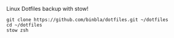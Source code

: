 Linux Dotfiles backup with stow!
```shell
git clone https://github.com/binbla/dotfiles.git ~/dotfiles
cd ~/dotfiles
stow zsh
```

